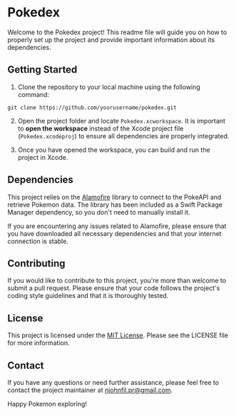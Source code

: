 # Pokedex

Welcome to the Pokedex project! This readme file will guide you on how to properly set up the project and provide important information about its dependencies.

## Getting Started

1. Clone the repository to your local machine using the following command: 

```
git clone https://github.com/yourusername/pokedex.git
```

2. Open the project folder and locate `Pokedex.xcworkspace`. It is important to **open the workspace** instead of the Xcode project file (`Pokedex.xcodeproj`) to ensure all dependencies are properly integrated.

3. Once you have opened the workspace, you can build and run the project in Xcode.

## Dependencies

This project relies on the [Alamofire](https://github.com/Alamofire/Alamofire) library to connect to the PokeAPI and retrieve Pokemon data. The library has been included as a Swift Package Manager dependency, so you don't need to manually install it.

If you are encountering any issues related to Alamofire, please ensure that you have downloaded all necessary dependencies and that your internet connection is stable.

## Contributing

If you would like to contribute to this project, you're more than welcome to submit a pull request. Please ensure that your code follows the project's coding style guidelines and that it is thoroughly tested.

## License

This project is licensed under the [MIT License](https://opensource.org/licenses/MIT). Please see the LICENSE file for more information.

## Contact

If you have any questions or need further assistance, please feel free to contact the project maintainer at [njohnfil.pr@gmail.com](mailto:njohnfil.pr@gmail.com).

Happy Pokemon exploring!
